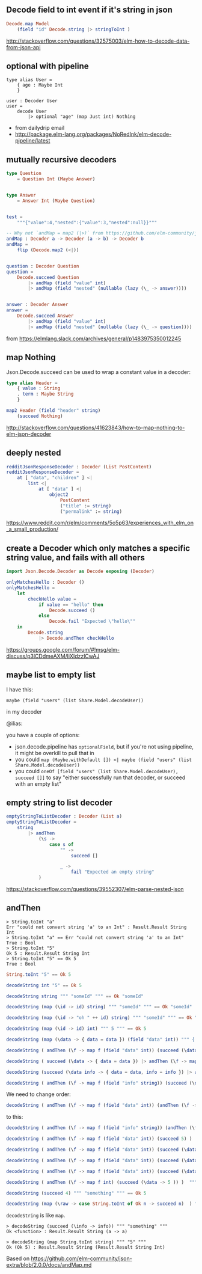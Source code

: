 ## Decode field to int event if it's string in json

```elm
Decode.map Model
    (field "id" Decode.string |> stringToInt )
```

http://stackoverflow.com/questions/32575003/elm-how-to-decode-data-from-json-api

## optional with pipeline

```
type alias User =
    { age : Maybe Int
    }

user : Decoder User
user =
    decode User
        |> optional "age" (map Just int) Nothing
```

- from dailydrip email
- http://package.elm-lang.org/packages/NoRedInk/elm-decode-pipeline/latest

## mutually recursive decoders

```elm
type Question
    = Question Int (Maybe Answer)


type Answer
    = Answer Int (Maybe Question)


test =
    """{"value":4,"nested":{"value":3,"nested":null}}"""

-- Why not `andMap = map2 (|>)` from https://github.com/elm-community/json-extra/blob/2.7.0/src/Json/Decode/Extra.elm#L84? 
andMap : Decoder a -> Decoder (a -> b) -> Decoder b
andMap =
    flip (Decode.map2 (<|))


question : Decoder Question
question =
    Decode.succeed Question
        |> andMap (field "value" int)
        |> andMap (field "nested" (nullable (lazy (\_ -> answer))))


answer : Decoder Answer
answer =
    Decode.succeed Answer
        |> andMap (field "value" int)
        |> andMap (field "nested" (nullable (lazy (\_ -> question))))
```

from https://elmlang.slack.com/archives/general/p1483975350012245


## map Nothing

Json.Decode.succeed can be used to wrap a constant value in a decoder:

```elm
type alias Header =
    { value : String
    , term : Maybe String
    }

map2 Header (field "header" string)
    (succeed Nothing)
```

http://stackoverflow.com/questions/41623843/how-to-map-nothing-to-elm-json-decoder

## deeply nested

```elm
redditJsonResponseDecoder : Decoder (List PostContent)
redditJsonResponseDecoder =
    at [ "data", "children" ] <|
        list <|
            at [ "data" ] <|
                object2
                    PostContent
                    ("title" := string)
                    ("permalink" := string)
```

https://www.reddit.com/r/elm/comments/5o5p63/experiences_with_elm_on_a_small_production/

## create a Decoder which only matches a specific string value, and fails with all others

```elm
import Json.Decode.Decoder as Decode exposing (Decoder)

onlyMatchesHello : Decoder ()
onlyMatchesHello =
    let
        checkHello value =
            if value == "hello" then
                Decode.succeed ()
            else
                Decode.fail "Expected \"hello\""
    in
        Decode.string
            |> Decode.andThen checkHello
```

https://groups.google.com/forum/#!msg/elm-discuss/p3lCDdmeAXM/liXIdzzlCwAJ

## maybe list to empty list

I have this:

`maybe (field "users" (list Share.Model.decodeUser))`
 
in my decoder

@ilias:

you have a couple of options:
- json.decode.pipeline has `optionalField`, but if you're not using pipeline, it might be overkill to pull that in
- you could `map (Maybe.withDefault []) <| maybe (field "users" (list Share.Model.decodeUser))`
- you could `oneOf [field "users" (list Share.Model.decodeUser), succeed []]` to say "either successfully run that decoder, or succeed with an empty list"

## empty string to list decoder

```elm
emptyStringToListDecoder : Decoder (List a)
emptyStringToListDecoder =
    string
        |> andThen
            (\s ->
                case s of
                    "" ->
                        succeed []

                    _ ->
                        fail "Expected an empty string"
            )
```

https://stackoverflow.com/questions/39552307/elm-parse-nested-json

## andThen

```elm-repl
> String.toInt "a"
Err "could not convert string 'a' to an Int" : Result.Result String Int
> String.toInt "a" == Err "could not convert string 'a' to an Int"
True : Bool
> String.toInt "5"
Ok 5 : Result.Result String Int
> String.toInt "5" == Ok 5
True : Bool
```

```elm
String.toInt "5" == Ok 5
```

```elm
decodeString int "5" == Ok 5
```

```elm
decodeString string """ "someId" """ == Ok "someId"
```

```elm
decodeString (map (\id -> id) string) """ "someId" """ == Ok "someId"
```

```elm
decodeString (map (\id -> "oh " ++ id) string) """ "someId" """ == Ok "oh someId"
```

```elm
decodeString (map (\id -> id) int) """ 5 """ == Ok 5
```

```elm
decodeString (map (\data -> { data = data }) (field "data" int)) """ { "data": 5 } """
```

```elm
decodeString ( andThen (\f -> map f (field "data" int)) (succeed (\data -> { data = data })) )  """ { "data": 1 } """
```

```elm
decodeString ( succeed (\data -> { data = data }) |> andThen (\f -> map f (field "data" int)) )  """ { "data": 1 } """
```

```elm
decodeString (succeed (\data info -> { data = data, info = info }) |> andThen (\f -> map f (field "data" int)) |> andThen (\f -> map f (field "info" string)) )  """ { "data": 1, "info": "Some info" } """
```

```elm
decodeString ( andThen (\f -> map f (field "info" string)) (succeed (\data info -> { data = data, info = info }) |> andThen (\f -> map f (field "data" int))) )  """ { "data": 1, "info": "Some info" } """
```

We need to change order:

```elm
decodeString ( andThen (\f -> map f (field "data" int)) (andThen (\f -> map f (field "info" string)) (succeed (\data info -> { data = data, info = info })) ) ) """ { "data": 1, "info": "Some info" } """ == Ok { data = "Some info", info = 1 }
```

to this:

```elm
decodeString ( andThen (\f -> map f (field "info" string)) (andThen (\f -> map f (field "data" int)) (succeed (\data info -> { data = data, info = info })) ) ) """ { "data": 1, "info": "Some info" } """ == Ok { data = 1, info = "Some info" }
```

```elm
decodeString ( andThen (\f -> map f (field "data" int)) (succeed 5) )  """ { "data": 1 } """
```

```elm
decodeString ( andThen (\f -> map f (field "data" int)) (succeed (\data -> data)) )  """ { "data": 1 } """
```

```elm
decodeString ( andThen (\f -> map f (field "data" int)) (succeed (\data -> { data = data } )) )  """ { "data": 1 } """
```

```elm
decodeString ( andThen (\f -> map f (field "data" int)) (succeed (\data -> 5 )) )  """ { "data": 1 } """
```

```elm
decodeString ( andThen (\f -> map f int) (succeed (\data -> 5 )) )  """ 1 """
```

```elm
decodeString (succeed 4) """ "something" """ == Ok 5
```

```elm
decodeString (map (\raw -> case String.toInt of Ok n -> succeed n)  ) """ "something" """ == Ok 5
```

`decodeString` is like `map`.

```elm-repl
> decodeString (succeed (\info -> info)) """ "something" """
Ok <function> : Result.Result String (a -> a)
```

```elm-repl
> decodeString (map String.toInt string) """ "5" """
Ok (Ok 5) : Result.Result String (Result.Result String Int)
```

Based on https://github.com/elm-community/json-extra/blob/2.0.0/docs/andMap.md